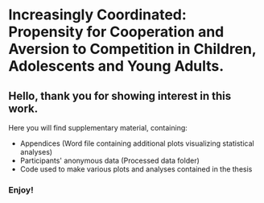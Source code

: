 # Increasingly Coordinated: Propensity for Cooperation and Aversion to Competition in Children, Adolescents and Young Adults. 

## Hello, thank you for showing interest in this work. 
Here you will find supplementary material, containing:

* Appendices (Word file containing additional plots visualizing statistical analyses)
* Participants' anonymous data (Processed data folder)
* Code used to make various plots and analyses contained in the thesis

### Enjoy!
